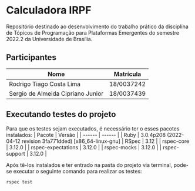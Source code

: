 # Calculadora IRPF
Repositório destinado ao desenvolvimento do trabalho prático da disciplina de Tópicos de Programação para Plataformas Emergentes do semestre 2022.2 da Universidade de Brasília.

## Participantes
| Nome | Matrícula |
| -----| --------- |
| Rodrigo Tiago Costa Lima | 18/0037242 |
| Sergio de Almeida Cipriano Junior | 18/0037439 |

## Executando testes do projeto
Para que os testes sejam executados, é necessário ter o esses pacotes instalados:
| Pacote | Versão |
| ------ | ------ |
| Ruby | 3.0.4p208 (2022-04-12 revision 3fa771dded) [x86_64-linux-gnu]
| RSpec | 3.12 |
| rspec-core | 3.12.0 |
| rspec-expectations | 3.12.0 |
| rspec-mocks | 3.12.0 |
| rspec-support | 3.12.0 |

Após tê-los instalados e ter entrado na pasta do projeto via terminal, pode-se executar o seguinte comando para realizar os testes:

```
rspec test
```
